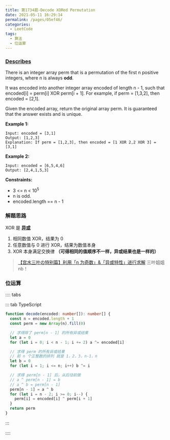 ```yaml
---
title: 第1734题-Decode XORed Permutation
date: 2021-05-11 16:29:14
permalink: /pages/05ef46/
categories:
  - LeetCode
tags:
  - 算法
  - 位运算
---
```


### [Describes](https://leetcode-cn.com/problems/decode-xored-permutation/)

There is an integer array <span class="span-shadow">perm</span> that is a permutation of the first <span class="span-shadow">n</span> positive integers, where <span class="span-shadow">n</span> is always **odd**.

It was <span class="span-shadow">encoded</span> into another integer array <span class="span-shadow">encoded</span> of length <span class="span-shadow">n - 1</span>, such that <span class="span-shadow">encoded[i] = perm[i] XOR perm[i + 1]</span>. For example, if <span class="span-shadow">perm = [1,3,2]</span>, then <span class="span-shadow">encoded = [2,1]</span>.

Given the <span class="span-shadow">encoded</span> array, return the original array <span class="span-shadow">perm</span>. It is guaranteed that the answer exists and is unique.

<!-- more -->

**Example 1:**

```
Input: encoded = [3,1]
Output: [1,2,3]
Explanation: If perm = [1,2,3], then encoded = [1 XOR 2,2 XOR 3] = [3,1]
```

**Example 2:**

```
Input: encoded = [6,5,4,6]
Output: [2,4,1,5,3]
```

**Constraints:**

- <span class="span-shadow">3 <= n < 10<sup>5</sup></span>
- <span class="span-shadow">n is odd</span>.
- <span class="span-shadow">encoded.length == n - 1</span>

### 解题思路

<span class="span-shadow">XOR</span> 是 **[异或](https://xiaojun996.top/pages/339ea6/#%E5%BC%82%E6%88%96%E8%BF%90%E7%AE%97)**

1. 相同数值 <span class="span-shadow">XOR</span>，结果为 <span class="span-shadow">0</span>
2. 任意数值与 <span class="span-shadow">0</span> 进行 <span class="span-shadow">XOR</span>，结果为数值本身
3. <span class="span-shadow">XOR</span> 本身满足交换律 **（可得相同的值顺序不一样，异或结果也是一样的）**

> [【宫水三叶の特别篇】利用「n 为奇数」&「异或特性」进行求解](https://leetcode-cn.com/problems/decode-xored-permutation/solution/gong-shui-san-xie-note-bie-pian-li-yong-zeh6o/) 三叶姐姐 nb！

### 位运算

:::: tabs

::: tab TypeScript

```TypeScript
function decode(encoded: number[]): number[] {
  const n = encoded.length + 1
  const perm = new Array(n).fill(0)

  // 求得除了 perm[n - 1] 的所有异或结果
  let a = 0
  for (let i = 0; i < n - 1; i += 2) a ^= encoded[i]

  // 求得 perm 的所有异或结果
  // 前 n 个正整数的排列 就是 1，2，3，n-1，n
  let b = 0
  for (let i = 1; i <= n; i++) b ^= i

  // 求得 perm[n - 1] 后，从后往前做
  // a ^ perm[n - 1] = b
  // a ^ b = perm[n - 1]
  perm[n - 1] = a ^ b
  for (let i = n - 2; i >= 0; i--) {
    perm[i] = encoded[i] ^ perm[i + 1]
  }
  return perm
}
```

:::

::::
